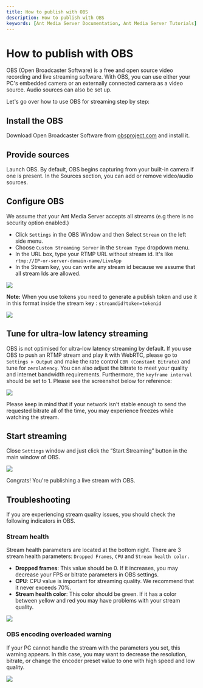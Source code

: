 ```yaml
---
title: How to publish with OBS 
description: How to publish with OBS
keywords: [Ant Media Server Documentation, Ant Media Server Tutorials]
---
```


# How to publish with OBS

OBS (Open Broadcaster Software) is a free and open source video recording and live streaming software. With OBS, you can use either your PC's embedded camera or an externally connected camera as a video source. Audio sources can also be set up.

Let's go over how to use OBS for streaming step by step:

## Install the OBS

Download Open Broadcaster Software from [obsproject.com](https://obsproject.com/) and install it. 

## Provide sources

Launch OBS. By default, OBS begins capturing from your built-in camera if one is present. In the Sources section, you can add or remove video/audio sources.

## Configure OBS

We assume that your Ant Media Server accepts all streams (e.g there is no security option enabled.)

*   Click ```Settings``` in the OBS Window and then Select ```Stream``` on the left side menu.
*   Choose ```Custom Streaming Server``` in the ```Stream Type``` dropdown menu.
*   In the URL box, type your RTMP URL without stream id. It's like ```rtmp://IP-or-server-domain-name/LiveApp```
*   In the Stream key, you can write any stream id because we assume that all stream Ids are allowed.

![](@site/static/img/obs-rtmp-image/OBS-Stream.png)

**Note:** When you use tokens you need to generate a publish token and use it in this format inside the stream key : ```streamdid?token=tokenid```

![](@site/static/img/obs-rtmp-image/OBS-Stream-Token.png)

## Tune for ultra-low latency streaming

OBS is not optimised for ultra-low latency streaming by default. If you use OBS to push an RTMP stream and play it with WebRTC, please go to ```Settings > Output``` and make the rate control ```CBR (Constant Bitrate)``` and tune for ```zerolatency```. You can also adjust the bitrate to meet your quality and internet bandwidth requirements. Furthermore, the ```keyframe interval``` should be set to 1.  Please see the screenshot below for reference:

![](@site/static/img/obs-rtmp-image/OBS-Output.png)

Please keep in mind that if your network isn't stable enough to send the requested bitrate all of the time, you may experience freezes while watching the stream.

## Start streaming

Close ```Settings``` window and just click the “Start Streaming” button in the main window of OBS.

![](@site/static/img/obs-rtmp-image/OBS-Start-Stream.png)

Congrats! You're publishing a live stream with OBS.

## Troubleshooting

If you are experiencing stream quality issues, you should check the following indicators in OBS.

### Stream health

Stream health parameters are located at the bottom right. There are 3 stream health parameters: ```Dropped Frames```, ```CPU``` and ```Stream health color.``` 

*   **Dropped frames**: This value should be 0. If it increases, you may decrease your FPS or bitrate parameters in OBS settings.
*   **CPU**: CPU value is important for streaming quality. We recommend that it never exceeds 70%.
*   **Stream health color**: This color should be green. If it has a color between yellow and red you may have problems with your stream quality.

![](@site/static/img/obs-rtmp-image/OBS-Status.png)

### OBS encoding overloaded warning

If your PC cannot handle the stream with the parameters you set, this warning appears. In this case, you may want to decrease the resolution, bitrate, or change the encoder preset value to one with high speed and low quality.

![](@site/static/img/obs-rtmp-image/OBS-Warning.png)
